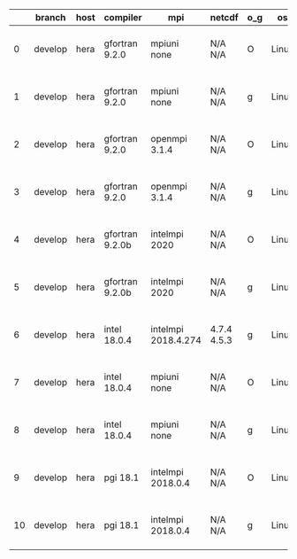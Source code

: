 |    | branch   | host   | compiler        | mpi                 | netcdf      | o_g   | os    | build   | u_pass   | u_fail   | s_pass   | s_fail   | e_pass   | e_fail   | nuopc_pass   | nuopc_fail   | artifacts_hash                                                                                                                                             | modified                  |
|----|----------|--------|-----------------|---------------------|-------------|-------|-------|---------|----------|----------|----------|----------|----------|----------|--------------|--------------|------------------------------------------------------------------------------------------------------------------------------------------------------------|---------------------------|
|  0 | develop  | hera   | gfortran 9.2.0  | mpiuni none         | N/A N/A     | O     | Linux | fail    | fail     | fail     | fail     | fail     | fail     | fail     | 0            | 50           | [artifacts](https://github.com/esmf-org/esmf-test-artifacts/tree/de6e093d0434bd1dbe620c23048cc20369fecd6b/develop/hera/gfortran/9.2.0/O/mpiuni/none)       | 2022-03-17 06:07:20 +0000 |
|  1 | develop  | hera   | gfortran 9.2.0  | mpiuni none         | N/A N/A     | g     | Linux | fail    | fail     | fail     | fail     | fail     | fail     | fail     | 0            | 50           | [artifacts](https://github.com/esmf-org/esmf-test-artifacts/tree/2baef3a305d74c3119b6ad9bf6793cf9207166c0/develop/hera/gfortran/9.2.0/g/mpiuni/none)       | 2022-03-17 06:07:13 +0000 |
|  2 | develop  | hera   | gfortran 9.2.0  | openmpi 3.1.4       | N/A N/A     | O     | Linux | fail    | fail     | fail     | fail     | fail     | fail     | fail     | 0            | 50           | [artifacts](https://github.com/esmf-org/esmf-test-artifacts/tree/d3e1227707080f6f4d64878181b8cf88c5d1f10b/develop/hera/gfortran/9.2.0/O/openmpi/3.1.4)     | 2022-03-17 06:07:22 +0000 |
|  3 | develop  | hera   | gfortran 9.2.0  | openmpi 3.1.4       | N/A N/A     | g     | Linux | fail    | fail     | fail     | fail     | fail     | fail     | fail     | 0            | 50           | [artifacts](https://github.com/esmf-org/esmf-test-artifacts/tree/19f50fbbd3af1705bb7ab9d3c4f664a2777ee7f3/develop/hera/gfortran/9.2.0/g/openmpi/3.1.4)     | 2022-03-17 06:08:22 +0000 |
|  4 | develop  | hera   | gfortran 9.2.0b | intelmpi 2020       | N/A N/A     | O     | Linux | pass    | 0        | 8807     | 0        | 49       | 0        | 80       | 0            | 50           | [artifacts](https://github.com/esmf-org/esmf-test-artifacts/tree/bdb82d3fe417b30020c529e020e3aac69e6d8496/develop/hera/gfortran/9.2.0b/O/intelmpi/2020)    | 2022-03-17 06:38:12 +0000 |
|  5 | develop  | hera   | gfortran 9.2.0b | intelmpi 2020       | N/A N/A     | g     | Linux | pass    | 0        | 8807     | 0        | 49       | 0        | 80       | 0            | 50           | [artifacts](https://github.com/esmf-org/esmf-test-artifacts/tree/e9d346c73062dcd3fe118d0959075b6723c2b6f6/develop/hera/gfortran/9.2.0b/g/intelmpi/2020)    | 2022-03-17 06:39:09 +0000 |
|  6 | develop  | hera   | intel 18.0.4    | intelmpi 2018.4.274 | 4.7.4 4.5.3 | g     | Linux | pass    | pending  | pending  | pending  | pending  | pending  | pending  | pending      | pending      | [artifacts](https://github.com/esmf-org/esmf-test-artifacts/tree/75efcb90c2c2ce89b9114cdce34f9159db4cb9f2/develop/hera/intel/18.0.4/g/intelmpi/2018.4.274) | 2022-03-17 06:15:02 +0000 |
|  7 | develop  | hera   | intel 18.0.4    | mpiuni none         | N/A N/A     | O     | Linux | fail    | fail     | fail     | fail     | fail     | fail     | fail     | 0            | 50           | [artifacts](https://github.com/esmf-org/esmf-test-artifacts/tree/1aa3f4df4928f1273365f99db9470b300b4f3d4a/develop/hera/intel/18.0.4/O/mpiuni/none)         | 2022-03-17 06:06:59 +0000 |
|  8 | develop  | hera   | intel 18.0.4    | mpiuni none         | N/A N/A     | g     | Linux | fail    | fail     | fail     | fail     | fail     | fail     | fail     | 0            | 50           | [artifacts](https://github.com/esmf-org/esmf-test-artifacts/tree/c45f3793a7bf7b8489deeb6dab25f4d196084831/develop/hera/intel/18.0.4/g/mpiuni/none)         | 2022-03-17 06:07:26 +0000 |
|  9 | develop  | hera   | pgi 18.1        | intelmpi 2018.0.4   | N/A N/A     | O     | Linux | fail    | fail     | fail     | fail     | fail     | fail     | fail     | 0            | 50           | [artifacts](https://github.com/esmf-org/esmf-test-artifacts/tree/3ec98cd74a2910958b5698de5722b1cba8d71dd6/develop/hera/pgi/18.1/O/intelmpi/2018.0.4)       | 2022-03-17 04:49:51 +0000 |
| 10 | develop  | hera   | pgi 18.1        | intelmpi 2018.0.4   | N/A N/A     | g     | Linux | fail    | fail     | fail     | fail     | fail     | fail     | fail     | 0            | 50           | [artifacts](https://github.com/esmf-org/esmf-test-artifacts/tree/81c85dac3a701f0b945a90056bedaa9da3538164/develop/hera/pgi/18.1/g/intelmpi/2018.0.4)       | 2022-03-17 04:54:25 +0000 |
